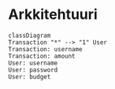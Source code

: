 # Arkkitehtuuri

```mermaid
classDiagram
Transaction "*" --> "1" User
Transaction: username
Transaction: amount
User: username
User: password
User: budget
```




